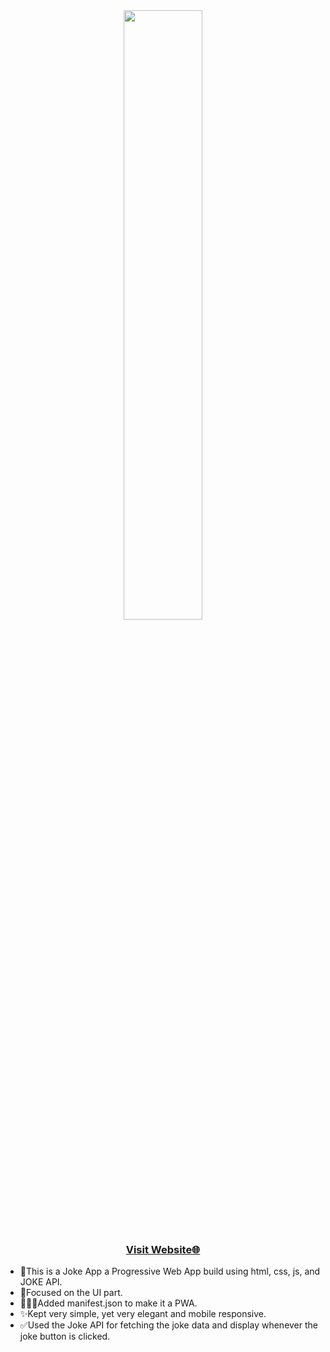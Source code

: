 
<div align="center">
  <img src="https://icon-library.com/images/jokes-icon/jokes-icon-9.jpg" width="50%">
</div>
<div align="center">
  <h3><a href="https://sourav-note-flow.netlify.app/">Visit Website🌐</a></h3>
</div>

<ul>
<li>💓This is a Joke App a Progressive Web App build using html, css, js, and JOKE API. </li> 
<li>📱Focused on the UI part.</li> 
<li>🧑🏻‍💻Added manifest.json to make it a PWA.</li> 
<li>✨Kept very simple, yet very elegant and mobile responsive.</li>
<li>✅Used the Joke API for fetching the joke data and display whenever the joke button is  clicked.</li>
</ul>
